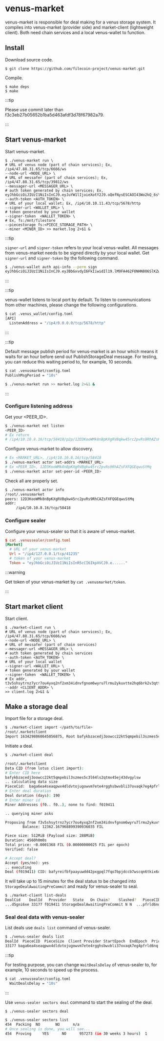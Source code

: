 # venus-market

venus-market is responsible for deal making for a venus storage system. It compiles into venus-market (provider side) and market-client (lightweight client). Both need chain services and a local venus-wallet to function.

## Install

Download source code.

```shell script
$ git clone https://github.com/filecoin-project/venus-market.git
```

Compile.

```shell script
$ make deps
$ make
```

:::tip

Please use commit later than f3c3eb27b05652b1ba5d463afdf3d78f67982a79.

:::

## Start venus-market

Start venus-market.

```shell script
$ ./venus-market run \
# URL of venus node (part of chain services); Ex, /ip4/47.88.31.65/tcp/6666/ws
--node-url <NODE_URL> \
# URL of messafer (part of chain services); Ex, /ip4/47.88.31.65/tcp/39812/ws
--messager-url <MESSAGER_URL> \
# auth token generated by chain services; Ex, eyJhbGciOiJIUzI1NiIsInCJ9.eyJuYW1lIjoieXotY2J9.oQmfNysESCAOI43Wo2kQ_6sY
--auth-token <AUTH_TOKEN> \
# URL of your local wallet; Ex, /ip4/10.10.11.43/tcp/5678/http
--signer-url <WALLET_URL> \
# token generated by your wallet
--signer-token  <WALLET_TOKEN> \
# Ex, fs:/mnt/filestore 
--piecestorage fs:<PIECE_STORAGE_PATH> \
--miner <MINER_ID> >> market.log 2>$1 &
```

:::tip

`signer-url` and `signer-token` refers to your local venus-wallet. All messages from venus-market needs to be signed directly by your local wallet. Get `signer-url` and `signer-token` by the following command.

```bash
$ ./venus-wallet auth api-info --perm sign
eyJhbGciOiJIUzI1NiIsInCJ9.eyJBbGxvdyI6FkIiwidIl19.lM9FA462FONHN806SlKZw:/ip4/0.0.0.0/tcp/5678/http
```

:::

:::tip

venus-wallet listens to local port by default. To listen to communications from other machines, please change the following configurations.

```bash
$ cat .venus_wallet/config.toml
[API]
  ListenAddress = "/ip4/0.0.0.0/tcp/5678/http"
```

:::

:::tip

Default message publish period for venus-market is an hour which means it waits for an hour before send out PublishStorageDeal message. For testing, you can reduce this waiting period to, for example, 10 seconds.

```bash
$ cat .venusmarket/config.toml 
PublishMsgPeriod = "10s"

$ ./venus-market run >> market.log 2>&1 &
```

:::

### Configure listening address

Get your <PEER_ID>.

```bash
$ ./venus-market net listen
<PEER_ID>
# Ex return
# /ip4/10.10.8.16/tcp/58418/p2p/12D3KooWMk8nBpKXgRVBqkw45rc2pvRs9RhAZsFXFQGEqwuStMq
```

Configure venus-market to allow discovery. 

```bash
# Ex <MARKET_URL>, /ip4/10.10.8.16/tcp/58418
$ ./venus-market actor set-addrs <MARKET_URL>
# Ex <PEER_ID>, 12D3KooWMk8nBpKXgRVBqkw45rc2pvRs9RhAZsFXFQGEqwuStMq
$ ./venus-market actor set-peer-id <PEER_ID>
```

Check all are properly set.

```bash
$ ./venus-market actor info
/root/.venusmarket
peers: 12D3KooWMk8nBpKXgRVBqkw45rc2pvRs9RhCAZsFXFQGEqwuStMq
addr:
	 /ip4/10.10.8.16/tcp/58418
```

### Configure sealer

Configure your venus-sealer so that it is aware of venus-market.

```toml
$ cat .venussealer/config.toml
[Market]
  # URL of your venus-market
  Url = "/ip4/127.0.0.1/tcp/41235"
  # token of your venus-market
  Token = "eyJhbGciOiJIUzI1NiIsInR5cCI6IkpXVCJ9.e......"
```

:::warning

Get token of your venus-market by `cat .venusmarket/token`.

:::

## Start market client

Start client.

```shell script
$ ./market-client run \
# URL of venus node (part of chain services); Ex, /ip4/47.88.31.65/tcp/6666/ws
--node-url <NODE_URL> \
# URL of messafer (part of chain services)
--messager-url <MESSAGER_URL> \ 
# auth token generated by chain services
--auth-token <AUTH_TOKEN> \
# URL of your local wallet
--signer-url <WALLET_URL> \
# token generated by your wallet
--signer-token  <WALLET_TOKEN> \ 
# Ex addr, t3v5shsytrnz7ycr7ou4yxq2nf2xm34idnvfgnom6wyru7lrmu2ykuvtte2hq6brk2v3qttrsysvssr42cxt6a
--addr <CLIENT_ADDR> \
>> client.log 2>&1 &
```

## Make a storage deal

Import file for a storage deal.

```bash
$ ./market-client import </path/to/file>
/root/.marketclient
Import 1634298060645056875, Root bafykbzacedj3oowcc22kt5qmpebil3szmes5c3l64ls2qtmx45ej43dvgylsw
```

Initiate a deal.

```bash
$ ./market-client deal

/root/.marketclient
Data CID (from lotus client import): 
# Enter CID here
bafykbzacedj3oowcc22kt5qmpebil3szmes5c3l64ls2qtmx45ej43dvgylsw
.. calculating data size
PieceCid:  baga6ea4seaqpwx4dldvtojugowvm7ete4rgghsbwvbli37ovaqk7eg4pfrld6nq  PayLoadSize: 302017178 PieceSize: 536870912
# Enter deal duration
Deal duration (days): 190
# Enter miner id
Miner Addresses (f0.. f0..), none to find: f019411

.. querying miner asks

Proposing from f3v5shsytrnz7ycr7ou4yxq2nf2xm34idnvfgnom6wyru7lrmu2ykuvtte2hq6brk2v3qttrsysvssr42cxt6a
        Balance: 12362.167968899390936035 FIL

Piece size: 512MiB (Payload size: 288MiB)
Duration: 4560h0m0s
Total price: ~0.0001368 FIL (0.00000000025 FIL per epoch)
Verified: false

# Accept deal?
Accept (yes/no): yes
.. executing
Deal (f019411) CID: bafyreifbfpaayuwdd42pxgpql7fqo7bpjdccb7wscqn6tkix6qd5gni6xe
```

It will take up to 15 minutes for the deal status to be changed into `StorageDealAwaitingPreCommit` and ready for venus-sealer to seal.

```bash
$ ./market-client list-deals
DealCid    DealId   Provider   State   On Chain?    Slashed?   PieceCID  Size      Price     Duration   Verified
...d5gni6xe 33177 f019411 StorageDealAwaitingPreCommit N N  ...pfrld6nq 508 MiB 0.00013739625 FIL 549585 false
```

### Seal deal data with venus-sealer

List deals use `deals list` command of venus-sealer.

```bash
$ ./venus-sealer deals list
DealId  PieceCID  PieceSize  Client Provider StartEpoch  EndEpoch  Price Verified  Packed  FastRetrieval  Status
33177 baga6ea4seaqpwx4dldvtojugowvm7ete4rgghsbwvbli37ovaqk7eg4pfrld6nq  536870912  f3v5shsytrnz7ycr7ou4yxq2nf2xm34idnvfgnom6wyru7lrmu2ykuvtte2hq6brk2v3qttrsysvssr42cxt6a  f019411   375049      924634    250000000  false     false   true           Undefine
```

:::tip

For testing purpose, you can change `WaitDealsDelay` of venus-sealer to, for example, 10 seconds to speed up the process.

```bash
$ cat .venussealer/config.toml
  WaitDealsDelay = "10s"
```

:::

Use `venus-sealer sectors deal` command to start the sealing of the deal.

```bash
$ ./venus-sealer sectors deal

$ ./venus-sealer sectors list
454  Packing  NO       NO      n/a                           
# Once sealing is done, you will see...
454  Proving     YES      NO      957273 (in 30 weeks 3 hours)  1      116MiB
```
